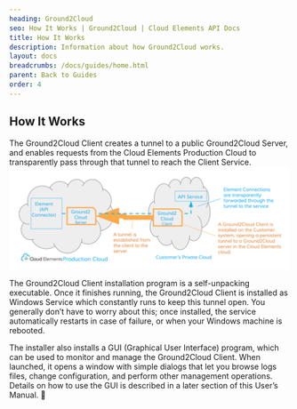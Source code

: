 ```yaml
---
heading: Ground2Cloud
seo: How It Works | Ground2Cloud | Cloud Elements API Docs
title: How It Works
description: Information about how Ground2Cloud works.
layout: docs
breadcrumbs: /docs/guides/home.html
parent: Back to Guides
order: 4
---
```


## How It Works
The Ground2Cloud Client creates a tunnel to a public Ground2Cloud Server, and enables requests from the Cloud Elements Production Cloud to transparently pass through that tunnel to reach the Client Service.
![Cloud Elements Ground2Cloud 1](/assets/img/ground2cloud/how-it-works.png)

The Ground2Cloud Client installation program is a self-unpacking executable. Once it finishes running, the Ground2Cloud Client is installed as Windows Service which constantly runs to keep this tunnel open. You generally don’t have to worry about this; once installed, the service automatically restarts in case of failure, or when your Windows machine is rebooted.

The installer also installs a GUI (Graphical User Interface) program, which can be used to monitor and manage the Ground2Cloud Client. When launched, it opens a window with simple dialogs that let you browse logs files, change configuration, and perform other management operations. Details on how to use the GUI is described in a later section of this User’s Manual.

